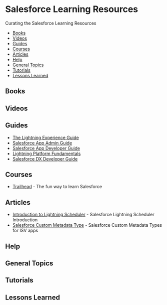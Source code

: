 # Salesforce Learning Resources
Curating the Salesforce Learning Resources

  * [Books](#books)
  * [Videos](#videos)
  * [Guides](#guides)
  * [Courses](#courses)	
  * [Articles](#articles)
  * [Help](#help)
  * [General Topics](#general-topics)
  * [Tutorials](#tutorials)
  * [Lessons Learned](#lessons-learned)  
  
  ## Books
  ## Videos
  ## Guides
  
  * [The Lightning Experience Guide](https://resources.docs.salesforce.com/198/latest/en-us/sfdc/pdf/lightning_experience_guide.pdf)
  * [Salesforce App Admin Guide](https://resources.docs.salesforce.com/220/latest/en-us/sfdc/pdf/salesforce1_admin_guide.pdf)
  * [Salesforce App Developer Guide](https://resources.docs.salesforce.com/220/latest/en-us/sfdc/pdf/salesforce1_guide.pdf)
  * [Lightning Platform Fundamentals](https://resources.docs.salesforce.com/214/latest/en-us/sfdc/pdf/salesforce_creating_on_demand_apps.pdf)
  * [Salesforce DX Developer Guide](https://resources.docs.salesforce.com/210/latest/en-us/sfdc/pdf/sfdx_dev.pdf)
  
  ## Courses
  
  * [Trailhead](https://trailhead.salesforce.com/) - The fun way to learn Salesforce

  ## Articles
  
   * [Introduction to Lightning Scheduler](https://www.dhruvsoft.com/blog/salesforce-lightning-scheduler/) - Salesforce Lightning Scheduler Introduction
   * [Salesforce Custom Metadata Type](https://www.dhruvsoft.com/blog/salesforce-custom-metadata-types-for-isv-apps/) - Salesforce Custom Metadata Types for ISV apps
  
  ## Help
  ## General Topics
  ## Tutorials
  ## Lessons Learned
